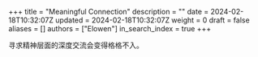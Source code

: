+++
title = "Meaningful Connection"
description = ""
date = 2024-02-18T10:32:07Z
updated = 2024-02-18T10:32:07Z
weight = 0
draft = false
aliases = []
authors = ["Elowen"]
in_search_index = true
+++

寻求精神层面的深度交流会变得格格不入。